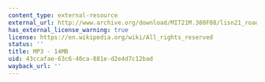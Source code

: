 ```yaml
---
content_type: external-resource
external_url: http://www.archive.org/download/MIT21M.380F08/lisn21_roads.mp3
has_external_license_warning: true
license: https://en.wikipedia.org/wiki/All_rights_reserved
status: ''
title: MP3 - 14MB
uid: 43ccafae-63c6-40ca-881e-d2e4d7c12bad
wayback_url: ''
---
```

